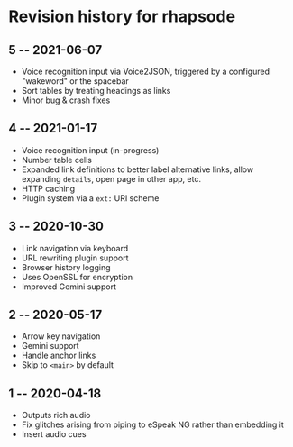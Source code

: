 # Revision history for rhapsode

## 5  -- 2021-06-07

* Voice recognition input via Voice2JSON, triggered by a configured "wakeword" or the spacebar
* Sort tables by treating headings as links
* Minor bug & crash fixes

## 4  -- 2021-01-17

* Voice recognition input (in-progress)
* Number table cells
* Expanded link definitions to better label alternative links, allow expanding `details`, open page in other app, etc.
* HTTP caching
* Plugin system via a `ext:` URI scheme

## 3  -- 2020-10-30

* Link navigation via keyboard
* URL rewriting plugin support
* Browser history logging
* Uses OpenSSL for encryption
* Improved Gemini support

## 2  -- 2020-05-17

* Arrow key navigation
* Gemini support
* Handle anchor links
* Skip to `<main>` by default

## 1  -- 2020-04-18

* Outputs rich audio
* Fix glitches arising from piping to eSpeak NG rather than embedding it
* Insert audio cues
